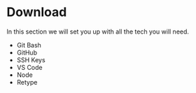 # Download

In this section we will set you up with all the tech you will need. 

- Git Bash
- GitHub
- SSH Keys
- VS Code
- Node
- Retype